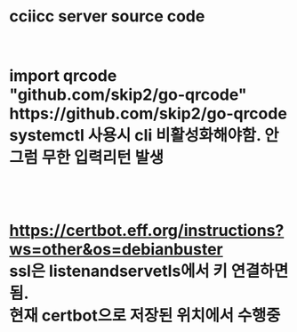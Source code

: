 <h1>cciicc server source code<h1>
<br>
import qrcode "github.com/skip2/go-qrcode"    https://github.com/skip2/go-qrcode
<br>
systemctl 사용시 cli 비활성화해야함. 안그럼 무한 입력리턴 발생

<br><br>
https://certbot.eff.org/instructions?ws=other&os=debianbuster
<br>
ssl은 listenandservetls에서 키 연결하면됨.<br> 현재 certbot으로 저장된 위치에서 수행중